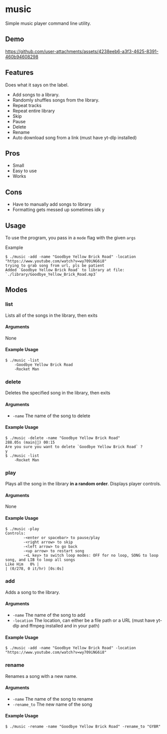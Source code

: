 # music

Simple music player command line utility.

## Demo


https://github.com/user-attachments/assets/4238eeb6-a3f3-4625-8391-460b94608298


## Features

Does what it says on the label.

- Add songs to a library.
- Randomly shuffles songs from the library.
- Repeat tracks
- Repeat entire library
- Skip
- Pause
- Delete
- Rename
- Auto download song from a link (must have yt-dlp installed)

## Pros

- Small
- Easy to use
- Works 

## Cons

- Have to manually add songs to library
- Formatting gets messed up sometimes idk y

## Usage

To use the program, you pass in a `mode` flag with the given `args`

Example
```
$ ./music -add -name "Goodbye Yellow Brick Road" -location "https://www.youtube.com/watch?v=wy709iNG6i8"
trying to grab song from url, pls be patient
Added `Goodbye Yellow Brick Road` to library at file: `./library/Goodbye_Yellow_Brick_Road.mp3`
```
## Modes
### list
Lists all of the songs in the library, then exits

#### Arguments
None

#### Example Usage
```
$ ./music -list
    -Goodbye Yellow Brick Road
    -Rocket Man
```

### delete
Deletes the specified song in the library, then exits

#### Arguments
- `-name` The name of the song to delete

#### Example Usage
```
$ ./music -delete -name "Goodbye Yellow Brick Road"                                                                                    288.05s (main|💩) 00:15
Are you sure you want to delete `Goodbye Yellow Brick Road` ?
y
$ ./music -list
    -Rocket Man
```

### play
Plays all the song in the library **in a random order**. Displays player controls.

#### Arguments
None

#### Example Usage
```
$ ./music -play
Controls:
        -<enter or spacebar> to pause/play
        -<right arrow> to skip
        -<left arrow> to go back
        -<up arrow> to restart song
        -<L key> to switch loop modes: OFF for no loop, SONG to loop song, and LIB to loop all songs
Like Him   0% |                                                                                 | (0/278, 0 it/hr) [0s:0s]
```

### add
Adds a song to the library.
#### Arguments
- `-name` The name of the song to add
- `-location` The location, can either be a file path or a URL (must have yt-dlp and ffmpeg installed and in your path)

#### Example Usage
```
$ ./music -add -name "Goodbye Yellow Brick Road" -location "https://www.youtube.com/watch?v=wy709iNG6i8"
```

### rename
Renames a song with a new name.
#### Arguments
- `-name` The name of the song to rename
- `-rename_to` The new name of the song
#### Example Usage
```
$ ./music -rename -name "Goodbye Yellow Brick Road" -rename_to "GYBR"
```



